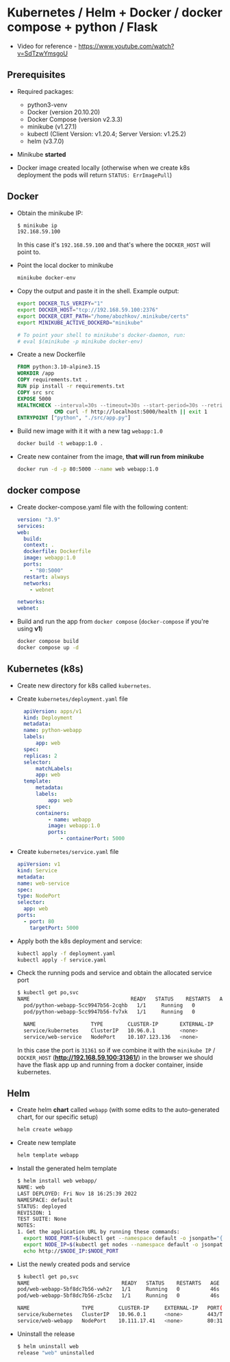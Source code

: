# Kubernetes / Helm + Docker / docker compose + python / Flask

- Video for reference - https://www.youtube.com/watch?v=SdTzwYmsgoU

## Prerequisites

- Required packages:

  - python3-venv
  - Docker (version 20.10.20)
  - Docker Compose (version v2.3.3)
  - minikube (v1.27.1)
  - kubectl (Client Version: v1.20.4; Server Version: v1.25.2)
  - helm (v3.7.0)

- Minikube **started**
- Docker image created locally (otherwise when we create k8s deployment the pods will return `STATUS: ErrImagePull`)

## Docker

- Obtain the minikube IP:
  ```bash
  $ minikube ip
  192.168.59.100
  ```
  In this case it's `192.168.59.100` and that's where the `DOCKER_HOST` will point to.
- Point the local docker to minikube
  ```bash
  minikube docker-env
  ```
- Copy the output and paste it in the shell. Example output:

  ```bash
  export DOCKER_TLS_VERIFY="1"
  export DOCKER_HOST="tcp://192.168.59.100:2376"
  export DOCKER_CERT_PATH="/home/abozhkov/.minikube/certs"
  export MINIKUBE_ACTIVE_DOCKERD="minikube"

  # To point your shell to minikube's docker-daemon, run:
  # eval $(minikube -p minikube docker-env)

  ```

- Create a new Dockerfile

  ```Dockerfile
  FROM python:3.10-alpine3.15
  WORKDIR /app
  COPY requirements.txt .
  RUN pip install -r requirements.txt
  COPY src src
  EXPOSE 5000
  HEALTHCHECK --interval=30s --timeout=30s --start-period=30s --retries=5 \
              CMD curl -f http://localhost:5000/health || exit 1
  ENTRYPOINT ["python", "./src/app.py"]
  ```

- Build new image with it it with a new tag `webapp:1.0`

  ```bash
  docker build -t webapp:1.0 .
  ```

- Create new container from the image, **that will run from minikube**

  ```bash
  docker run -d -p 80:5000 --name web webapp:1.0
  ```

## docker compose

- Create docker-compose.yaml file with the following content:

  ```yaml
  version: "3.9"
  services:
  web:
    build:
    context: .
    dockerfile: Dockerfile
    image: webapp:1.0
    ports:
      - "80:5000"
    restart: always
    networks:
      - webnet

  networks:
  webnet:
  ```

- Build and run the app from `docker compose` (`docker-compose` if you're using **v1**)
  ```bash
  docker compose build
  docker compose up -d
  ```

## Kubernetes (**k8s**)

- Create new directory for k8s called `kubernetes`.
- Create `kubernetes/deployment.yaml` file

  ```yaml
    apiVersion: apps/v1
    kind: Deployment
    metadata:
    name: python-webapp
    labels:
        app: web
    spec:
    replicas: 2
    selector:
        matchLabels:
        app: web
    template:
        metadata:
        labels:
            app: web
        spec:
        containers:
            - name: webapp
            image: webapp:1.0
            ports:
                - containerPort: 5000
  ```

- Create `kubernetes/service.yaml` file

  ```yaml
  apiVersion: v1
  kind: Service
  metadata:
  name: web-service
  spec:
  type: NodePort
  selector:
    app: web
  ports:
    - port: 80
      targetPort: 5000
  ```

- Apply both the k8s deployment and service:

  ```bash
  kubectl apply -f deployment.yaml
  kubectl apply -f service.yaml
  ```

- Check the running pods and service and obtain the allocated service port

  ```bash
  $ kubectl get po,svc
  NAME                                 READY   STATUS    RESTARTS   AGE
    pod/python-webapp-5cc9947b56-2cqhb   1/1     Running   0          72s
    pod/python-webapp-5cc9947b56-fv7xk   1/1     Running   0          72s

    NAME                  TYPE        CLUSTER-IP       EXTERNAL-IP   PORT(S)        AGE
    service/kubernetes    ClusterIP   10.96.0.1        <none>        443/TCP        15d
    service/web-service   NodePort    10.107.123.136   <none>        80:31361/TCP   65s

  ```

  In this case the port is `31361` so if we combine it with the `minikube IP` / `DOCKER_HOST` (**http://192.168.59.100:31361/**) in the browser we should have the flask app up and running from a docker container, inside kubernetes.

## Helm

- Create helm **chart** called `webapp` (with some edits to the auto-generated chart, for our specific setup)

  ```bash
  helm create webapp
  ```

- Create new template

  ```bash
  helm template webapp
  ```

- Install the generated helm template

  ```bash
  $ helm install web webapp/
  NAME: web
  LAST DEPLOYED: Fri Nov 18 16:25:39 2022
  NAMESPACE: default
  STATUS: deployed
  REVISION: 1
  TEST SUITE: None
  NOTES:
  1. Get the application URL by running these commands:
    export NODE_PORT=$(kubectl get --namespace default -o jsonpath="{.spec.ports[0].nodePort}" services web-webapp)
    export NODE_IP=$(kubectl get nodes --namespace default -o jsonpath="{.items[0].status.addresses[0].address}")
    echo http://$NODE_IP:$NODE_PORT

  ```

- List the newly created pods and service

  ```bash
  $ kubectl get po,svc
  NAME                              READY   STATUS    RESTARTS   AGE
  pod/web-webapp-5bf8dc7b56-vwh2r   1/1     Running   0          46s
  pod/web-webapp-5bf8dc7b56-z5cbz   1/1     Running   0          46s

  NAME                 TYPE        CLUSTER-IP     EXTERNAL-IP   PORT(S)        AGE
  service/kubernetes   ClusterIP   10.96.0.1      <none>        443/TCP        15d
  service/web-webapp   NodePort    10.111.17.41   <none>        80:31720/TCP   46s
  ```

- Uninstall the release
  ```bash
  $ helm uninstall web
  release "web" uninstalled
  ```
